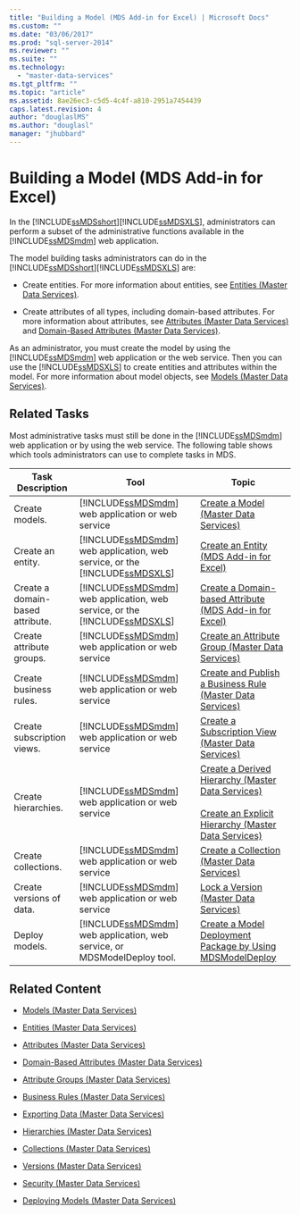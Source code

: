 ```yaml
---
title: "Building a Model (MDS Add-in for Excel) | Microsoft Docs"
ms.custom: ""
ms.date: "03/06/2017"
ms.prod: "sql-server-2014"
ms.reviewer: ""
ms.suite: ""
ms.technology: 
  - "master-data-services"
ms.tgt_pltfrm: ""
ms.topic: "article"
ms.assetid: 8ae26ec3-c5d5-4c4f-a810-2951a7454439
caps.latest.revision: 4
author: "douglaslMS"
ms.author: "douglasl"
manager: "jhubbard"
---
```

# Building a Model (MDS Add-in for Excel)
  In the [!INCLUDE[ssMDSshort](../../includes/ssmdsshort-md.md)][!INCLUDE[ssMDSXLS](../../includes/ssmdsxls-md.md)], administrators can perform a subset of the administrative functions available in the [!INCLUDE[ssMDSmdm](../../includes/ssmdsmdm-md.md)] web application.  
  
 The model building tasks administrators can do in the [!INCLUDE[ssMDSshort](../../includes/ssmdsshort-md.md)][!INCLUDE[ssMDSXLS](../../includes/ssmdsxls-md.md)] are:  
  
-   Create entities. For more information about entities, see [Entities &#40;Master Data Services&#41;](master-data-services-installation-and-configuration.md).  
  
-   Create attributes of all types, including domain-based attributes. For more information about attributes, see [Attributes &#40;Master Data Services&#41;](../../2014/master-data-services/attributes-master-data-services.md) and [Domain-Based Attributes &#40;Master Data Services&#41;](../../2014/master-data-services/domain-based-attributes-master-data-services.md).  
  
 As an administrator, you must create the model by using the [!INCLUDE[ssMDSmdm](../../includes/ssmdsmdm-md.md)] web application or the web service. Then you can use the [!INCLUDE[ssMDSXLS](../../includes/ssmdsxls-md.md)] to create entities and attributes within the model. For more information about model objects, see [Models &#40;Master Data Services&#41;](../../2014/master-data-services/models-master-data-services.md).  
  
## Related Tasks  
 Most administrative tasks must still be done in the [!INCLUDE[ssMDSmdm](../../includes/ssmdsmdm-md.md)] web application or by using the web service. The following table shows which tools administrators can use to complete tasks in MDS.  
  
|Task Description|Tool|Topic|  
|----------------------|----------|-----------|  
|Create models.|[!INCLUDE[ssMDSmdm](../../includes/ssmdsmdm-md.md)] web application or web service|[Create a Model &#40;Master Data Services&#41;](../../2014/master-data-services/create-a-model-master-data-services.md)|  
|Create an entity.|[!INCLUDE[ssMDSmdm](../../includes/ssmdsmdm-md.md)] web application, web service, or the [!INCLUDE[ssMDSXLS](../../includes/ssmdsxls-md.md)]|[Create an Entity &#40;MDS Add-in for Excel&#41;](create-an-entity-mds-add-in-for-excel.md)|  
|Create a domain-based attribute.|[!INCLUDE[ssMDSmdm](../../includes/ssmdsmdm-md.md)] web application, web service, or the [!INCLUDE[ssMDSXLS](../../includes/ssmdsxls-md.md)]|[Create a Domain-based Attribute &#40;MDS Add-in for Excel&#41;](create-a-domain-based-attribute-mds-add-in-for-excel.md)|  
|Create attribute groups.|[!INCLUDE[ssMDSmdm](../../includes/ssmdsmdm-md.md)] web application or web service|[Create an Attribute Group &#40;Master Data Services&#41;](../../2014/master-data-services/create-an-attribute-group-master-data-services.md)|  
|Create business rules.|[!INCLUDE[ssMDSmdm](../../includes/ssmdsmdm-md.md)] web application or web service|[Create and Publish a Business Rule &#40;Master Data Services&#41;](../../2014/master-data-services/create-and-publish-a-business-rule-master-data-services.md)|  
|Create subscription views.|[!INCLUDE[ssMDSmdm](../../includes/ssmdsmdm-md.md)] web application or web service|[Create a Subscription View &#40;Master Data Services&#41;](create-a-subscription-view-to-export-data-master-data-services.md)|  
|Create hierarchies.|[!INCLUDE[ssMDSmdm](../../includes/ssmdsmdm-md.md)] web application or web service|[Create a Derived Hierarchy &#40;Master Data Services&#41;](../../2014/master-data-services/create-a-derived-hierarchy-master-data-services.md)<br /><br /> [Create an Explicit Hierarchy &#40;Master Data Services&#41;](../../2014/master-data-services/create-an-explicit-hierarchy-master-data-services.md)|  
|Create collections.|[!INCLUDE[ssMDSmdm](../../includes/ssmdsmdm-md.md)] web application or web service|[Create a Collection &#40;Master Data Services&#41;](../../2014/master-data-services/create-a-collection-master-data-services.md)|  
|Create versions of data.|[!INCLUDE[ssMDSmdm](../../includes/ssmdsmdm-md.md)] web application or web service|[Lock a Version &#40;Master Data Services&#41;](../../2014/master-data-services/lock-a-version-master-data-services.md)|  
|Deploy models.|[!INCLUDE[ssMDSmdm](../../includes/ssmdsmdm-md.md)] web application, web service, or MDSModelDeploy tool.|[Create a Model Deployment Package by Using MDSModelDeploy](../../2014/master-data-services/create-a-model-deployment-package-by-using-mdsmodeldeploy.md)|  
  
## Related Content  
  
-   [Models &#40;Master Data Services&#41;](../../2014/master-data-services/models-master-data-services.md)  
  
-   [Entities &#40;Master Data Services&#41;](master-data-services-installation-and-configuration.md)  
  
-   [Attributes &#40;Master Data Services&#41;](../../2014/master-data-services/attributes-master-data-services.md)  
  
-   [Domain-Based Attributes &#40;Master Data Services&#41;](../../2014/master-data-services/domain-based-attributes-master-data-services.md)  
  
-   [Attribute Groups &#40;Master Data Services&#41;](../../2014/master-data-services/attribute-groups-master-data-services.md)  
  
-   [Business Rules &#40;Master Data Services&#41;](../../2014/master-data-services/business-rules-master-data-services.md)  
  
-   [Exporting Data &#40;Master Data Services&#41;](../overview-exporting-data-master-data-services.md)  
  
-   [Hierarchies &#40;Master Data Services&#41;](../../2014/master-data-services/hierarchies-master-data-services.md)  
  
-   [Collections &#40;Master Data Services&#41;](../../2014/master-data-services/collections-master-data-services.md)  
  
-   [Versions &#40;Master Data Services&#41;](../../2014/master-data-services/versions-master-data-services.md)  
  
-   [Security &#40;Master Data Services&#41;](../../2014/master-data-services/security-master-data-services.md)  
  
-   [Deploying Models &#40;Master Data Services&#41;](../../2014/master-data-services/deploying-models-master-data-services.md)  
  
  